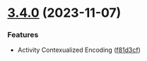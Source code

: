 # [3.4.0](https://github.com/devsecopsmaturitymodel/DevSecOps-MaturityModel/compare/v3.3.0...v3.4.0) (2023-11-07)


### Features

* Activity Contexualized Encoding ([f81d3cf](https://github.com/devsecopsmaturitymodel/DevSecOps-MaturityModel/commit/f81d3cfedd013b579fac73e1b62bb57dfbc5a7a3))
